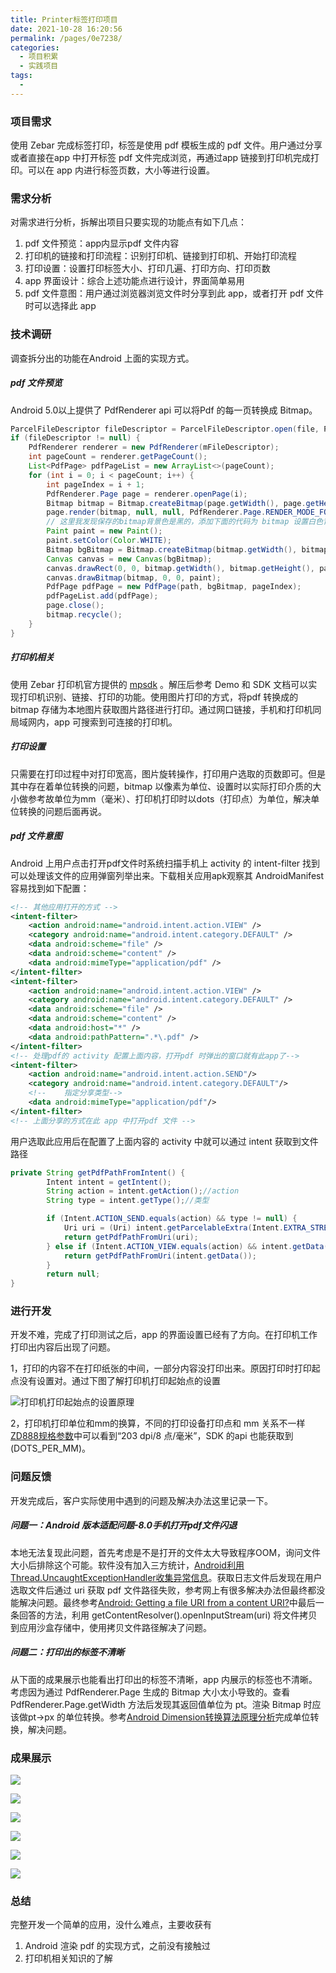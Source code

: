 ```yaml
---
title: Printer标签打印项目
date: 2021-10-28 16:20:56
permalink: /pages/0e7238/
categories:
  - 项目积累
  - 实践项目
tags:
  - 
---
```

### 项目需求

使用 Zebar 完成标签打印，标签是使用 pdf 模板生成的 pdf 文件。用户通过分享或者直接在app 中打开标签 pdf 文件完成浏览，再通过app 链接到打印机完成打印。可以在 app 内进行标签页数，大小等进行设置。

### 需求分析

对需求进行分析，拆解出项目只要实现的功能点有如下几点：

1. pdf 文件预览：app内显示pdf 文件内容
2. 打印机的链接和打印流程：识别打印机、链接到打印机、开始打印流程
3. 打印设置：设置打印标签大小、打印几遍、打印方向、打印页数
4. app 界面设计：综合上述功能点进行设计，界面简单易用
5. pdf 文件意图：用户通过浏览器浏览文件时分享到此 app，或者打开 pdf 文件时可以选择此 app

### 技术调研

调查拆分出的功能在Android 上面的实现方式。

##### pdf 文件预览

Android 5.0以上提供了 PdfRenderer api 可以将Pdf 的每一页转换成 Bitmap。

```java
ParcelFileDescriptor fileDescriptor = ParcelFileDescriptor.open(file, ParcelFileDescriptor.MODE_READ_ONLY);
if (fileDescriptor != null) {
	PdfRenderer renderer = new PdfRenderer(mFileDescriptor);
	int pageCount = renderer.getPageCount();
	List<PdfPage> pdfPageList = new ArrayList<>(pageCount);
	for (int i = 0; i < pageCount; i++) {
		int pageIndex = i + 1;
		PdfRenderer.Page page = renderer.openPage(i);
		Bitmap bitmap = Bitmap.createBitmap(page.getWidth(), page.getHeight(), Bitmap.Config.ARGB_8888);
		page.render(bitmap, null, null, PdfRenderer.Page.RENDER_MODE_FOR_DISPLAY);
		// 这里我发现保存的bitmap背景色是黑的，添加下面的代码为 bitmap 设置白色背景
        Paint paint = new Paint();
		paint.setColor(Color.WHITE);
		Bitmap bgBitmap = Bitmap.createBitmap(bitmap.getWidth(), bitmap.getHeight(), bitmap.getConfig());
		Canvas canvas = new Canvas(bgBitmap);
		canvas.drawRect(0, 0, bitmap.getWidth(), bitmap.getHeight(), paint);
		canvas.drawBitmap(bitmap, 0, 0, paint);
		PdfPage pdfPage = new PdfPage(path, bgBitmap, pageIndex);
		pdfPageList.add(pdfPage);
		page.close();
		bitmap.recycle();
	}
}
```



##### 打印机相关

使用 Zebar 打印机官方提供的 [mpsdk](https://www.zebra.cn/content/dam/zebra_new_ia/en-us/software-printer/dt/multiplatform-sdk/mpsdk-installer-2-15-1.exe?__token__=exp=1634894633~hmac=a7071cbdea79de40cea3a9a0ceba4de1d3f8641dadb8a50143ce8e496d3131ee) 。解压后参考 Demo 和 SDK 文档可以实现打印机识别、链接、打印的功能。使用图片打印的方式，将pdf 转换成的 bitmap 存储为本地图片获取图片路径进行打印。通过网口链接，手机和打印机同局域网内，app 可搜索到可连接的打印机。

##### 打印设置

只需要在打印过程中对打印宽高，图片旋转操作，打印用户选取的页数即可。但是其中存在着单位转换的问题，bitmap 以像素为单位、设置时以实际打印介质的大小做参考故单位为mm（毫米）、打印机打印时以dots（打印点）为单位，解决单位转换的问题后面再说。

##### pdf 文件意图

Android 上用户点击打开pdf文件时系统扫描手机上 activity 的 intent-filter 找到可以处理该文件的应用弹窗列举出来。下载相关应用apk观察其 AndroidManifest 容易找到如下配置：

```xml
<!-- 其他应用打开的方式 -->
<intent-filter>
	<action android:name="android.intent.action.VIEW" />
    <category android:name="android.intent.category.DEFAULT" />
    <data android:scheme="file" />
	<data android:scheme="content" />
    <data android:mimeType="application/pdf" />
</intent-filter>
<intent-filter>
	<action android:name="android.intent.action.VIEW" />
	<category android:name="android.intent.category.DEFAULT" />
	<data android:scheme="file" />
	<data android:scheme="content" />
	<data android:host="*" />
	<data android:pathPattern=".*\.pdf" />
</intent-filter>
<!-- 处理pdf的 activity 配置上面内容，打开pdf 时弹出的窗口就有此app了-->
<intent-filter>
	<action android:name="android.intent.action.SEND"/>
	<category android:name="android.intent.category.DEFAULT"/>
	<!-- 	指定分享类型-->
	<data android:mimeType="application/pdf"/>
</intent-filter>
<!-- 上面分享的方式在此 app 中打开pdf 文件 -->

```

用户选取此应用后在配置了上面内容的 activity 中就可以通过 intent 获取到文件路径

```java
private String getPdfPathFromIntent() {
        Intent intent = getIntent();
        String action = intent.getAction();//action
        String type = intent.getType();//类型

        if (Intent.ACTION_SEND.equals(action) && type != null) {
            Uri uri = (Uri) intent.getParcelableExtra(Intent.EXTRA_STREAM);
            return getPdfPathFromUri(uri);
        } else if (Intent.ACTION_VIEW.equals(action) && intent.getData() != null){
            return getPdfPathFromUri(intent.getData());
        }
        return null;
}
```

### 进行开发

开发不难，完成了打印测试之后，app 的界面设置已经有了方向。在打印机工作打印出内容后出现了问题。

1，打印的内容不在打印纸张的中间，一部分内容没打印出来。原因打印时打印起点没有设置对。通过下图了解打印机打印起始点的设置

![打印机打印起始点的设置原理](/images/printer/print_start_explan.png)

2，打印机打印单位和mm的换算，不同的打印设备打印点和 mm 关系不一样 [ZD888规格参数]( https://www.zebra.cn/cn/zh/products/spec-sheets/printers/desktop/zd888.html)中可以看到“203 dpi/8 点/毫米”，SDK 的api 也能获取到(DOTS_PER_MM)。

### 问题反馈

开发完成后，客户实际使用中遇到的问题及解决办法这里记录一下。

##### 问题一：Android 版本适配问题-8.0手机打开pdf文件闪退

本地无法复现此问题，首先考虑是不是打开的文件太大导致程序OOM，询问文件大小后排除这个可能。软件没有加入三方统计，[Android利用Thread.UncaughtExceptionHandler收集异常信息](https://www.jianshu.com/p/457a4783fe6f)。获取日志文件后发现在用户选取文件后通过 uri 获取 pdf 文件路径失败，参考网上有很多解决办法但最终都没能解决问题。最终参考[Android: Getting a file URI from a content URI?](https://stackoverflow.com/questions/5657411/android-getting-a-file-uri-from-a-content-uri)中最后一条回答的方法，利用 getContentResolver().openInputStream(uri) 将文件拷贝到应用沙盒存储中，使用拷贝文件路径解决了问题。

##### 问题二：打印出的标签不清晰

从下面的成果展示也能看出打印出的标签不清晰，app 内展示的标签也不清晰。考虑因为通过 PdfRenderer.Page 生成的 Bitmap 大小太小导致的。查看 PdfRenderer.Page.getWidth 方法后发现其返回值单位为 pt。渲染 Bitmap 时应该做pt->px 的单位转换。参考[Android Dimension转换算法原理分析](https://blog.csdn.net/xilove102/article/details/52702908)完成单位转换，解决问题。

### 成果展示

![](/images/printer/printer_result1.jpg)

![](/images/printer/printer_result2.jpg)

![](/images/printer/printer_result3.jpg)

![](/images/printer/printer_result4.jpg)

![](/images/printer/printer_result5.jpg)

![](/images/printer/printer_result0.jpg)

### 总结

完整开发一个简单的应用，没什么难点，主要收获有

1. Android 渲染 pdf 的实现方式，之前没有接触过
2. 打印机相关知识的了解


